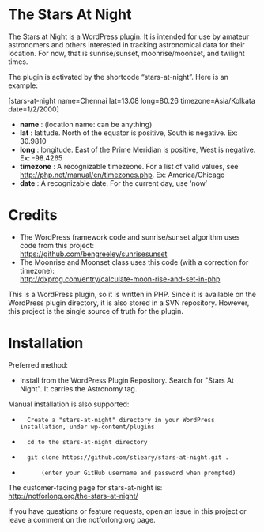 # The Stars At Night
The Stars at Night is a WordPress plugin. It is intended for use by amateur astronomers and others interested in tracking astronomical data for their location. For now, that is sunrise/sunset, moonrise/moonset, and twilight times. 

The plugin is activated by the shortcode “stars-at-night”. Here is an example:

\[stars-at-night name=Chennai lat=13.08 long=80.26 timezone=Asia/Kolkata date=1/2/2000\]

* **name** : (location name: can be anything)
* **lat** : latitude. North of the equator is positive, South is negative. Ex: 30.9810
* **long** : longitude. East of the Prime Meridian is positive, West is negative. Ex: -98.4265
* **timezone** : A recognizable timezeone. For a list of valid values, see http://php.net/manual/en/timezones.php. Ex: America/Chicago
* **date** : A recognizable date. For the current day, use ‘now’

# Credits
* The WordPress framework code and sunrise/sunset algorithm uses code from this project: <br>
https://github.com/bengreeley/sunrisesunset
* The Moonrise and Moonset class uses this code (with a correction for timezone): <br>
http://dxprog.com/entry/calculate-moon-rise-and-set-in-php

This is a WordPress plugin, so it is written in PHP. Since it is available on the WordPress plugin directory, it is also stored in a SVN repository. However, this project is the single source of truth for the plugin.

# Installation
Preferred method: 
* Install from the WordPress Plugin Repository. Search for "Stars At Night". It carries the Astronomy tag.

Manual installation is also supported:
*       Create a "stars-at-night" directory in your WordPress installation, under wp-content/plugins
*       cd to the stars-at-night directory
*       git clone https://github.com/stleary/stars-at-night.git .
*           (enter your GitHub username and password when prompted)
 
The customer-facing page for stars-at-night is:<br>
http://notforlong.org/the-stars-at-night/


If you have questions or feature requests, open an issue in this project or leave a comment on the notforlong.org page.

